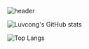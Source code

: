 ![header](https://capsule-render.vercel.app/api?type=Cylinder)

![Luvcong's GitHub stats](https://github-readme-stats.vercel.app/api?username=Luvcong&count_private=true)

![Top Langs](https://github-readme-stats.vercel.app/api/top-langs/?username=anuraghazra&layout=compact)

<!--
**zionv-v/zionv-v** is a ✨ _special_ ✨ repository because its `README.md` (this file) appears on your GitHub profile.

Here are some ideas to get you started:

- 🔭 I’m currently working on ...
- 🌱 I’m currently learning ...
- 👯 I’m looking to collaborate on ...
- 🤔 I’m looking for help with ...
- 💬 Ask me about ...
- 📫 How to reach me: ...
- 😄 Pronouns: ...
- ⚡ Fun fact: ...
-->
